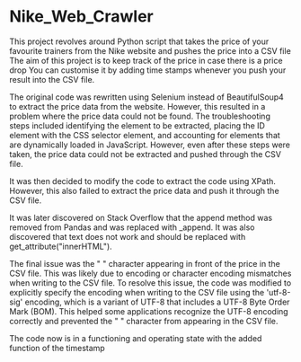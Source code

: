 # Nike_Web_Crawler

This project revolves around Python script that takes the price of your favourite trainers from the Nike website and pushes the price into a CSV file
The aim of this project is to keep track of the price in case there is a price drop You can customise it by adding time stamps whenever you push your result into the CSV file.

The original code was rewritten using Selenium instead of BeautifulSoup4 to extract the price data from the website. However, this resulted in a problem where the price data could not be found. The troubleshooting steps included identifying the element to be extracted, placing the ID element with the CSS selector element, and accounting for elements that are dynamically loaded in JavaScript. However, even after these steps were taken, the price data could not be extracted and pushed through the CSV file.

It was then decided to modify the code to extract the code using XPath. However, this also failed to extract the price data and push it through the CSV file.

It was later discovered on Stack Overflow that the append method was removed from Pandas and was replaced with _append. It was also discovered that text does not work and should be replaced with get_attribute("innerHTML").

The final issue was the " " character appearing in front of the price in the CSV file. This was likely due to encoding or character encoding mismatches when writing to the CSV file. To resolve this issue, the code was modified to explicitly specify the encoding when writing to the CSV file using the 'utf-8-sig' encoding, which is a variant of UTF-8 that includes a UTF-8 Byte Order Mark (BOM). This helped some applications recognize the UTF-8 encoding correctly and prevented the " " character from appearing in the CSV file.

The code now is in a functioning and operating state with the added function of the timestamp



